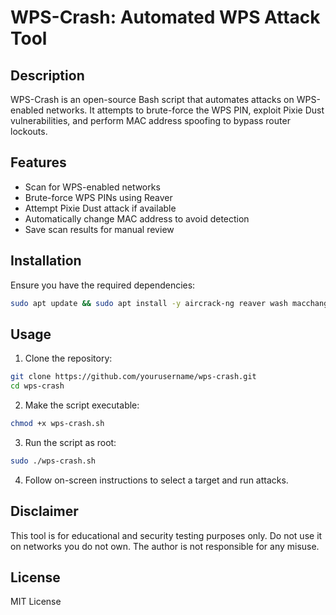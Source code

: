 # WPS-Crash: Automated WPS Attack Tool

## Description
WPS-Crash is an open-source Bash script that automates attacks on WPS-enabled networks. It attempts to brute-force the WPS PIN, exploit Pixie Dust vulnerabilities, and perform MAC address spoofing to bypass router lockouts.

## Features
- Scan for WPS-enabled networks
- Brute-force WPS PINs using Reaver
- Attempt Pixie Dust attack if available
- Automatically change MAC address to avoid detection
- Save scan results for manual review

## Installation
Ensure you have the required dependencies:
```bash
sudo apt update && sudo apt install -y aircrack-ng reaver wash macchanger bully
```

## Usage
1. Clone the repository:
```bash
git clone https://github.com/yourusername/wps-crash.git
cd wps-crash
```
2. Make the script executable:
```bash
chmod +x wps-crash.sh
```
3. Run the script as root:
```bash
sudo ./wps-crash.sh
```
4. Follow on-screen instructions to select a target and run attacks.

## Disclaimer
This tool is for educational and security testing purposes only. Do not use it on networks you do not own. The author is not responsible for any misuse.

## License
MIT License


